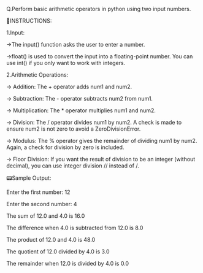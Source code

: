 Q.Perform basic arithmetic operators in python using two input numbers.

🛑INSTRUCTIONS:

1.Input:

→The input() function asks the user to enter a number.

→float() is used to convert the input into a floating-point number. You can use int() if you only want to work with integers.

2.Arithmetic Operations:

→ Addition: The + operator adds num1 and num2.

→ Subtraction: The - operator subtracts num2 from num1.

→ Multiplication: The * operator multiplies num1 and num2.

→ Division: The / operator divides num1 by num2. A check is made to ensure num2 is not zero to avoid a ZeroDivisionError.

→ Modulus: The % operator gives the remainder of dividing num1 by num2. Again, a check for division by zero is included.

→ Floor Division: If you want the result of division to be an integer (without decimal), you can use integer division // instead of /.




📟Sample Output:


Enter the first number: 12

Enter the second number: 4

The sum of 12.0 and 4.0 is 16.0

The difference when 4.0 is subtracted from 12.0 is 8.0

The product of 12.0 and 4.0 is 48.0

The quotient of 12.0 divided by 4.0 is 3.0

The remainder when 12.0 is divided by 4.0 is 0.0


